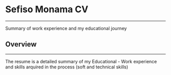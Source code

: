 <h1>Sefiso Monama CV</h1><hr>
<p>Summary of work experience and my educational journey</p>

<h2>Overview</h2><hr>
<p>The resume is a detailed summary of my Educational - Work experience and skills arquired in the process  (soft and technical skills)</p> 
